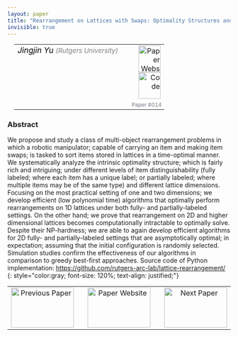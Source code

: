 ```yaml
---
layout: paper
title: "Rearrangement on Lattices with Swaps: Optimality Structures and Efficient Algorithms"
invisible: true
---
```

<table width = "95%" style="padding-left: 15px; margin-left: auto; margin-right: 10px;">
<tr><td style = "vertical-align: top; padding-right: 25px;" rowspan="2">
<span style="color:black; font-size: 110%;"><i>
Jingjin Yu <span style="color:gray; font-size: 85%">(Rutgers University)</span>
</i></span>
</td>
<td style="text-align: right;"><a href="http://www.roboticsproceedings.org/rss17/p014.pdf"><img src="{{ site.baseurl }}/images/paper_link.png" alt="Paper Website" width = "50"  height = "60"/></a><br>    <a href="https://github.com/rutgers-arc-lab/lattice-rearrangement/"><img src="{{ site.baseurl }}/images/software_link.png" alt="Code" width = "50"  height = "60"/></a><br> </td>
</tr>
<tr>
<td style="color:#777789; text-align:right; font-size: 75%; margin-right:10px;">Paper&nbsp;#014</td>
</tr>
</table>


### Abstract
We propose and study a class of multi-object rearrangement problems in which a robotic manipulator; capable of carrying an item and making item swaps; is tasked to sort items stored in lattices in a time-optimal manner. We systematically analyze the intrinsic optimality structure; which is fairly rich and intriguing; under different levels of item distinguishability (fully labeled; where each item has a unique label; or partially labeled; where multiple items may be of the same type) and different lattice dimensions. Focusing on the most practical setting of one and two dimensions; we develop efficient (low polynomial time) algorithms that optimally perform rearrangements on 1D lattices under both fully- and partially-labeled settings. On the other hand; we prove that rearrangement on 2D and higher dimensional lattices becomes computationally intractable to optimally solve. Despite their NP-hardness; we are able to again develop efficient algorithms for 2D fully- and partially-labeled settings that are asymptotically optimal; in expectation; assuming that the initial configuration is randomly selected. Simulation studies confirm the effectiveness of our algorithms in comparison to greedy best-first approaches.  Source code of Python implementation: <a href="https://github.com/rutgers-arc-lab/lattice-rearrangement/">https://github.com/rutgers-arc-lab/lattice-rearrangement/</a>
{: style="color:gray; font-size: 120%; text-align: justified;"}



<table width="100%">
 <tr>
    <td style="width: 30%; text-align: center;"><a href="{{ site.baseurl }}/program/papers/013/">
<img src="{{ site.baseurl }}/images/previous_icon.png"
       alt="Previous Paper" width = "142"  height = "90"/> 
</a> </td>
<td style="text-align: center;"><a href="{{ site.baseurl }}/program/papers">
<img src="{{ site.baseurl }}/images/overview_icon.png"
       alt="Paper Website" width = "142"  height = "90"/> 
</a> </td>
    <td style="width: 30%; text-align: center;"><a href="{{ site.baseurl }}/program/papers/015/">
    <img src="{{ site.baseurl }}/images/next_icon.png"
        alt="Next Paper" width = "142"  height = "90"/>
    </a></td>
</tr>
</table>